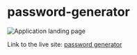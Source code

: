 # password-generator



![Application landing page](https://feizhi255.github.io/password-generator/assets/images/passgenlandingpage.png.png)


Link to the live site: [password generator](https://feizhi255.github.io/password-generator/)